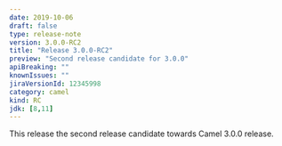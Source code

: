 ```yaml
---
date: 2019-10-06
draft: false
type: release-note
version: 3.0.0-RC2
title: "Release 3.0.0-RC2"
preview: "Second release candidate for 3.0.0"
apiBreaking: ""
knownIssues: ""
jiraVersionId: 12345998
category: camel
kind: RC
jdk: [8,11]
---
```


This release the second release candidate towards Camel 3.0.0 release.
